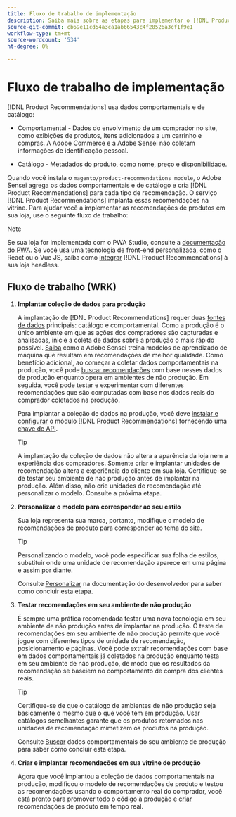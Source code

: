 ```yaml
---
title: Fluxo de trabalho de implementação
description: Saiba mais sobre as etapas para implementar o [!DNL Product Recommendations] com êxito em sua loja.
source-git-commit: cb69e11cd54a3ca1ab66543c4f28526a3cf1f9e1
workflow-type: tm+mt
source-wordcount: '534'
ht-degree: 0%

---
```


# Fluxo de trabalho de implementação

[!DNL Product Recommendations] usa dados comportamentais e de catálogo:

- Comportamental - Dados do envolvimento de um comprador no site, como exibições de produtos, itens adicionados a um carrinho e compras. A Adobe Commerce e a Adobe Sensei não coletam informações de identificação pessoal.

- Catálogo - Metadados do produto, como nome, preço e disponibilidade.

Quando você instala o `magento/product-recommendations module`, o Adobe Sensei agrega os dados comportamentais e de catálogo e cria [!DNL Product Recommendations] para cada tipo de recomendação. O serviço [!DNL Product Recommendations] implanta essas recomendações na vitrine. Para ajudar você a implementar as recomendações de produtos em sua loja, use o seguinte fluxo de trabalho:

>[!NOTE]
>
> Se sua loja for implementada com o PWA Studio, consulte a [documentação do PWA](https://developer.adobe.com/commerce/pwa-studio/integrations/product-recommendations/). Se você usa uma tecnologia de front-end personalizada, como o React ou o Vue JS, saiba como [integrar](headless.md) [!DNL Product Recommendations] à sua loja headless.

## Fluxo de trabalho (WRK)

1. **Implantar coleção de dados para produção**

   A implantação de [!DNL Product Recommendations] requer duas [fontes de dados](type.md) principais: catálogo e comportamental. Como a produção é o único ambiente em que as ações dos compradores são capturadas e analisadas, inicie a coleta de dados sobre a produção o mais rápido possível. [Saiba](events.md) como a Adobe Sensei treina modelos de aprendizado de máquina que resultam em recomendações de melhor qualidade. Como benefício adicional, ao começar a coletar dados comportamentais na produção, você pode [buscar recomendações](verify.md) com base nesses dados de produção enquanto opera em ambientes de não produção. Em seguida, você pode testar e experimentar com diferentes recomendações que são computadas com base nos dados reais do comprador coletados na produção.

   Para implantar a coleção de dados na produção, você deve [instalar e configurar](install-configure.md) o módulo [!DNL Product Recommendations] fornecendo uma [chave de API](https://experienceleague.adobe.com/docs/commerce/user-guides/integration-services/saas.html).

   >[!TIP]
   >
   > A implantação da coleção de dados não altera a aparência da loja nem a experiência dos compradores. Somente criar e implantar unidades de recomendação altera a experiência do cliente em sua loja. Certifique-se de testar seu ambiente de não produção antes de implantar na produção. Além disso, não crie unidades de recomendação até personalizar o modelo. Consulte a próxima etapa.

1. **Personalizar o modelo para corresponder ao seu estilo**

   Sua loja representa sua marca, portanto, modifique o modelo de recomendações de produto para corresponder ao tema do site.

   >[!TIP]
   >
   > Personalizando o modelo, você pode especificar sua folha de estilos, substituir onde uma unidade de recomendação aparece em uma página e assim por diante.

   Consulte [Personalizar](https://experienceleague.adobe.com/docs/commerce/product-recommendations/developer/customize.html) na documentação do desenvolvedor para saber como concluir esta etapa.

1. **Testar recomendações em seu ambiente de não produção**

   É sempre uma prática recomendada testar uma nova tecnologia em seu ambiente de não produção antes de implantar na produção. O teste de recomendações em seu ambiente de não produção permite que você jogue com diferentes tipos de unidade de recomendação, posicionamento e páginas. Você pode extrair recomendações com base em dados comportamentais já coletados na produção enquanto testa em seu ambiente de não produção, de modo que os resultados da recomendação se baseiem no comportamento de compra dos clientes reais.

   >[!TIP]
   >
   > Certifique-se de que o catálogo de ambientes de não produção seja basicamente o mesmo que o que você tem em produção. Usar catálogos semelhantes garante que os produtos retornados nas unidades de recomendação mimetizem os produtos na produção.

   Consulte [Buscar](staging-environment.md) dados comportamentais do seu ambiente de produção para saber como concluir esta etapa.

1. **Criar e implantar recomendações em sua vitrine de produção**

   Agora que você implantou a coleção de dados comportamentais na produção, modificou o modelo de recomendações de produto e testou as recomendações usando o comportamento real do comprador, você está pronto para promover todo o código à produção e [criar](create.md) recomendações de produto em tempo real.
